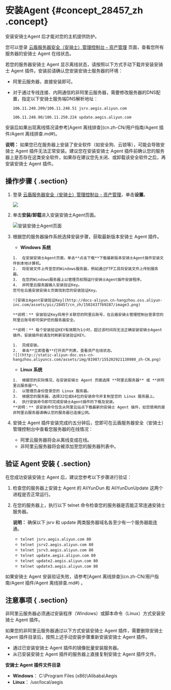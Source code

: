 # 安装Agent {#concept_28457_zh .concept}

安装安骑士Agent 后才能对您的主机提供防护。

您可以登录 [云盾服务器安全（安骑士）管理控制台 - 资产管理](https://yundun.console.aliyun.com/?p=aqs#/aqs/assetManage) 页面，查看您所有服务器的安骑士 Agent 在线状态。

若您的服务器安骑士 Agent 显示离线状态，请按照以下方式手动下载并安装安骑士 Agent 插件。安装前请确认您安装安骑士服务器的环境：

-   阿里云服务器，直接安装即可。
-   对于通过专线连接、内网通信的非阿里云服务器，需要修改服务器的DNS配置，指定以下安骑士服务端DNS解析地址：

    `106.11.248.209/106.11.248.51 jsrv.aegis.aliyun.com`

    `106.11.248.90/106.11.250.224 update.aegis.aliyun.com`


安装后如果出现离线情况请参考[Agent 离线排查](cn.zh-CN/用户指南/Agent 插件/Agent 离线排查.md#)。

**说明：** 如果您已在服务器上安装了安全软件（如安全狗、云锁等），可能会导致安骑士 Agent 插件无法正常安装。建议您在安装安骑士 Agent 插件前确认您的服务器上是否存在这类安全软件，如果存在建议您先关闭、或卸载该安全软件之后，再安装安骑士 Agent 插件。

## 操作步骤 { .section}

1.  登录 [云盾服务器安全（安骑士）管理控制台 - 资产管理](https://yundun.console.aliyun.com/?p=aqs#/aqs/assetManage)，单击**设置**。

    ![](http://static-aliyun-doc.oss-cn-hangzhou.aliyuncs.com/assets/img/81987/155202921138979_zh-CN.png)

2.  单击**安装/卸载**进入安装安骑士Agent页面。

    ![安装安骑士Agent页面](http://docs-aliyun.cn-hangzhou.oss.aliyun-inc.com/assets/pic/28457/cn_zh/1502437441967/image2.png)

3.  根据您的服务器操作系统选择安装步骤，获取最新版本安骑士 Agent 插件。
    -    **Windows 系统** 

        1.  在安装安骑士Agent页面，单击**点击下载**下载最新版本安骑士Agent插件安装文件到本地计算机。
        2.  将安装文件上传至您的Windows服务器，例如通过FTP工具将安装文件上传到服务器。
        3.  在您的Windows服务器上以管理员权限运行安骑士Agent插件安装程序。
        4.  非阿里云服务器输入安装验证Key。
        您可在云盾安装安骑士页面找到您的安装验证Key。

        ![安骑士Agent安装验证Key](http://docs-aliyun.cn-hangzhou.oss.aliyun-inc.com/assets/pic/28457/cn_zh/1502437769287/image3.png)

        **说明：** 安装验证Key将用于关联您的阿里云账号，在云盾安骑士管理控制台登录您的阿里云账号即可保护您的服务器安全。

        **说明：** 每个安装验证KEY有效期为1小时，超过该时间将无法正确安装安骑士Agent插件。安装插件前请及时刷新安装验证KEY。

        1.  完成安装。
        2.  单击**立即查看**打开资产列表，查看资产在线状态。
        ![](http://static-aliyun-doc.oss-cn-hangzhou.aliyuncs.com/assets/img/81987/155202921138980_zh-CN.png)

    -    **Linux 系统** 

        1.  根据您的实际情况，在安装安骑士 Agent 页面选择 **阿里云服务器** 或 **非阿里云服务器**。
        2.  以管理员身份登录您的 Linux 服务器。
        3.  根据您的服务器，选择32位或64位的安装命令并复制至您的 Linux 服务器上。
        4.  执行安装命令即可完成安骑士Agent插件的下载及安装。
        **说明：** 该安装命令包含从阿里云站点下载最新的安骑士 Agent 插件，如您使用的是非阿里云服务器请确认您的服务器已连接公网。

4.  安骑士 Agent 插件安装完成约五分钟后，您即可在云盾服务器安全（安骑士）管理控制台中查看您服务器的在线情况：
    -   阿里云服务器将会从离线变成在线。
    -   非阿里云服务器将会被添加至您的服务器列表中。

## 验证 Agent 安装 { .section}

在您成功安装安骑士 Agent 后，建议您参考以下步骤进行验证：

1.  检查您的服务器上安骑士 Agent 的 AliYunDun 和 AliYunDunUpdate 这两个进程是否正常运行。
2.  在您的服务器上，执行以下 telnet 命令检查您的服务器是否能正常连通安骑士服务器。

    **说明：** 确保以下 jsrv 和 update 两类服务器域名各至少有一个服务器能连通。

    -    `telnet jsrv.aegis.aliyun.com 80` 
    -    `telnet jsrv2.aegis.aliyun.com 80` 
    -    `telnet jsrv3.aegis.aliyun.com 80` 
    -    `telnet update.aegis.aliyun.com 80` 
    -    `telnet update2.aegis.aliyun.com 80` 
    -    `telnet update3.aegis.aliyun.com 80` 

如果安骑士 Agent 安装验证失败，请参考[Agent 离线排查](cn.zh-CN/用户指南/Agent 插件/Agent 离线排查.md#) 。

## 注意事项 { .section}

非阿里云服务器必须通过安装程序（Windows）或脚本命令（Linux）方式安装安骑士 Agent 插件。

如果您的非阿里云服务器通过以下方式安装安骑士 Agent 插件，需要删除安骑士 Agent 插件目录后，按照上述手动安装步骤重新安装安骑士 Agent 插件。

-   通过已安装安骑士 Agent 插件的镜像批量安装服务器。
-   从已安装安骑士 Agent 插件的服务器上直接复制安骑士 Agent 插件文件。

 **安骑士 Agent 插件文件目录** 

-    **Windows**： C:\\Program Files \(x86\)\\Alibaba\\Aegis
-    **Linux**： /usr/local/aegis

